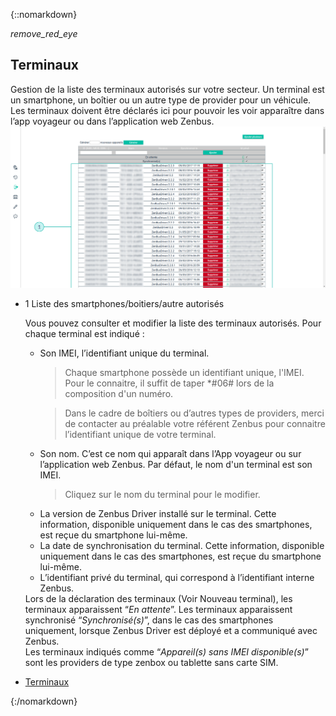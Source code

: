 ﻿{::nomarkdown}
<article id="providers" class="article">
<div class="row">
	<div class="section col s12 m12 l10 bodybox">
		<a class="btn-floating btn-large waves-effect waves-light printButton" onclick="setArticleView()"><i class="material-icons">remove_red_eye</i></a>
		<h1>Terminaux</h1>
		<div id="supervision-providers-cat1" class="section scrollspy">
			Gestion de la liste des terminaux autorisés sur votre secteur. Un terminal est un smartphone, un boîtier ou un autre type de provider pour un véhicule. Les terminaux doivent être déclarés ici pour pouvoir les voir apparaître dans l’app voyageur ou dans l’application web Zenbus.
			<div class="row valign-wrapper">
				<div class="col s12 m12 l12">
					<div class="material-placeholder"><img src="/images/fr/supervision_providers.png" alt="" class="greyBorder responsive-img materialboxed" data-caption="Interface Terminaux de la supervision"></div>
				</div>
			</div>
			<ul class="collection">
				<li class="collection-item avatar"><span class="number-icon circle cyan lighten-5">1</span> <span class="title">Liste des smartphones/boitiers/autre autorisés</span>
					<p>Vous pouvez consulter et modifier la liste des terminaux autorisés. Pour chaque terminal est indiqué : 
							<ul class="browser-default">
								<li>Son IMEI, l’identifiant unique du terminal. <br>
								<blockquote>Chaque smartphone possède un identifiant unique, l'IMEI. Pour le connaitre, il suffit de taper *#06# lors de la composition d'un numéro.</blockquote>
								<blockquote>Dans le cadre de boîtiers ou d’autres types de providers, merci de contacter au préalable votre référent Zenbus pour connaitre l’identifiant unique de votre terminal.</blockquote></li>
								<li>Son nom. C’est ce nom qui apparaît dans l’App voyageur ou sur l’application web Zenbus. Par défaut, le nom d'un terminal est son IMEI.<blockquote>Cliquez sur le nom du terminal pour le modifier.</blockquote></li>
								<li>La version de Zenbus Driver installé sur le terminal. Cette information, disponible uniquement dans le cas des smartphones, est reçue du smartphone lui-même. </li>
								<li>La date de synchronisation du terminal. Cette information, disponible uniquement dans le cas des smartphones, est reçue du smartphone lui-même. </li>
								<li>L’identifiant privé du terminal, qui correspond à l’identifiant interne Zenbus.</li>
							</ul>
					Lors de la déclaration des terminaux (Voir Nouveau terminal), les terminaux apparaissent “<em>En attente</em>”.  Les terminaux apparaissent synchronisé “<em>Synchronisé(s)</em>”, dans le cas des smartphones uniquement, lorsque Zenbus Driver est déployé et a communiqué avec Zenbus. <br>
					Les terminaux indiqués comme “<em>Appareil(s) sans IMEI disponible(s)</em>”  sont les providers de type zenbox ou tablette sans carte SIM.
				</p></li>
			</ul>
		</div>
	</div>
	<div class="col hide-on-small-only m3 l2 articleNav">
		<ul class="section table-of-contents">
			<li><a href="#supervision-providers-cat1">Terminaux</a></li>
		</ul>
	</div>
</div>
</article>{:/nomarkdown}